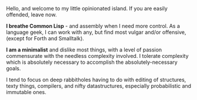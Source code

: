 Hello, and welcome to my little opinionated island.  If you are easily offended, leave now.

**I breathe Common Lisp** - and assembly when I need more control.  As a language geek, I can work with any, but find most vulgar and/or offensive, (except for Forth and Smalltalk).

**I am a minimalist** and dislike most things, with a level of passion commensurate with the needless complexity involved.  I tolerate complexity which is absolutely necessary to accomplish the absolutely-necessary goals.

I tend to focus on deep rabbitholes having to do with editing of structures, texty things, compilers, and nifty datastructures, especially probabilistic and immutable ones.
<!--
**stacksmith/stacksmith** is a ✨ _special_ ✨ repository because its `README.md` (this file) appears on your GitHub profile.

Here are some ideas to get you started:

- 🔭 I’m currently working on ...
- 🌱 I’m currently learning ...
- 👯 I’m looking to collaborate on ...
- 🤔 I’m looking for help with ...
- 💬 Ask me about ...
- 📫 How to reach me: ...
- 😄 Pronouns: ...
- ⚡ Fun fact: ...
-->
